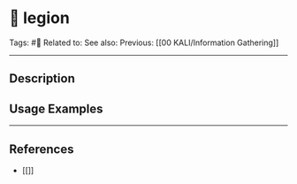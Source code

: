 # 💢 legion
Tags: #💢
Related to: 
See also: 
Previous: [[00 KALI/Information Gathering]]

---
## Description


## Usage Examples


---
## References
- [[]]